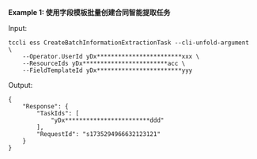 **Example 1: 使用字段模板批量创建合同智能提取任务**



Input: 

```
tccli ess CreateBatchInformationExtractionTask --cli-unfold-argument  \
    --Operator.UserId yDx************************xxx \
    --ResourceIds yDx************************acc \
    --FieldTemplateId yDx************************yyy
```

Output: 
```
{
    "Response": {
        "TaskIds": [
            "yDx************************ddd"
        ],
        "RequestId": "s1735294966632123121"
    }
}
```


